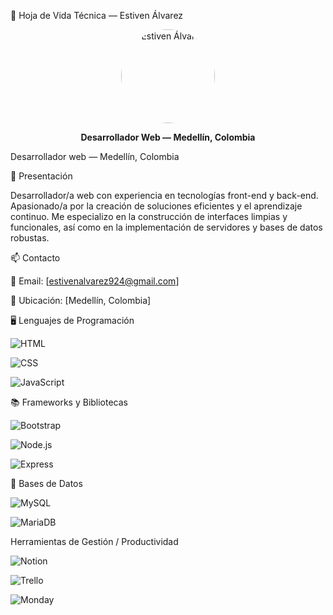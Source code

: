 🧾 Hoja de Vida Técnica — Estiven Álvarez
<p align="center"> <img src="https://github.com/user-attachments/assets/9baab924-f707-4504-868d-f5c2d31b1da9" alt="Estiven Álvarez" width="150" style="border-radius: 50%;"> </p> <p align="center"><strong>Desarrollador Web — Medellín, Colombia</strong></p>

Desarrollador web  — Medellín, Colombia

👤 Presentación

Desarrollador/a web con experiencia en tecnologías front-end y back-end. Apasionado/a por la creación de soluciones eficientes y el aprendizaje continuo. Me especializo en la construcción de interfaces limpias y funcionales, así como en la implementación de servidores y bases de datos robustas.

📫 Contacto

📧 Email: [estivenalvarez924@gmail.com]

📍 Ubicación: [Medellín, Colombia]

🖥️ Lenguajes de Programación

![HTML](https://img.shields.io/badge/HTML5-E34F26?style=flat&logo=html5&logoColor=white)

![CSS](https://img.shields.io/badge/CSS3-1572B6?style=flat&logo=css3&logoColor=white)

![JavaScript](https://img.shields.io/badge/JavaScript-F7DF1E?style=flat&logo=javascript&logoColor=black)

📚 Frameworks y Bibliotecas

![Bootstrap](https://img.shields.io/badge/Bootstrap-7952B3?style=flat&logo=bootstrap&logoColor=white)

![Node.js](https://img.shields.io/badge/Node.js-339933?style=flat&logo=node.js&logoColor=white)

![Express](https://img.shields.io/badge/Express.js-000000?style=flat&logo=express&logoColor=white)

💾 Bases de Datos

![MySQL](https://img.shields.io/badge/MySQL-4479A1?style=flat&logo=mysql&logoColor=white)

![MariaDB](https://img.shields.io/badge/MariaDB-003545?style=flat&logo=mariadb&logoColor=white)

Herramientas de Gestión / Productividad

![Notion](https://img.shields.io/badge/Notion-000000?style=flat&logo=notion&logoColor=white)

![Trello](https://img.shields.io/badge/Trello-0052CC?style=flat&logo=trello&logoColor=white)

![Monday](https://img.shields.io/badge/Monday.com-000?style=flat&logo=monday.com&logoColor=white)
